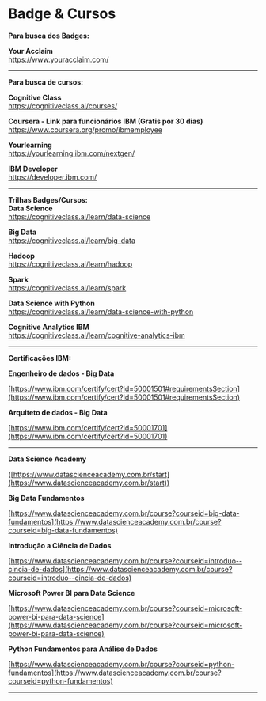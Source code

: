 ﻿# Badge & Cursos

**Para busca dos Badges:**  

  

**Your Acclaim**  
https://www.youracclaim.com/  

----------

  
**Para busca de cursos:**  

  

**Cognitive Class**  
https://cognitiveclass.ai/courses/  
  
**Coursera - Link para funcionários IBM (Gratis por 30 dias)**  
https://www.coursera.org/promo/ibmemployee  
  
**Yourlearning**  
https://yourlearning.ibm.com/nextgen/  
  
**IBM Developer**  
https://developer.ibm.com/  

----------

  
**Trilhas Badges/Cursos:**  
**Data Science**  
https://cognitiveclass.ai/learn/data-science  
  
**Big Data**  
https://cognitiveclass.ai/learn/big-data  
  
**Hadoop**  
https://cognitiveclass.ai/learn/hadoop  
  
**Spark**  
https://cognitiveclass.ai/learn/spark  
  
**Data Science with Python**  
https://cognitiveclass.ai/learn/data-science-with-python  
  
**Cognitive Analytics IBM**  
https://cognitiveclass.ai/learn/cognitive-analytics-ibm  

----------

  

**Certificações IBM:**

  

**Engenheiro de dados - Big Data**

[https://www.ibm.com/certify/cert?id=50001501#requirementsSection](https://www.ibm.com/certify/cert?id=50001501#requirementsSection)  

  

**Arquiteto de dados - Big Data**

[https://www.ibm.com/certify/cert?id=50001701](https://www.ibm.com/certify/cert?id=50001701)  

----------

  

**Data Science Academy**

([https://www.datascienceacademy.com.br/start](https://www.datascienceacademy.com.br/start))

  

**Big Data Fundamentos**

[https://www.datascienceacademy.com.br/course?courseid=big-data-fundamentos](https://www.datascienceacademy.com.br/course?courseid=big-data-fundamentos)  

  

**Introdução a Ciência de Dados**

[https://www.datascienceacademy.com.br/course?courseid=introduo--cincia-de-dados](https://www.datascienceacademy.com.br/course?courseid=introduo--cincia-de-dados)  

  

**Microsoft Power BI para Data Science**

[https://www.datascienceacademy.com.br/course?courseid=microsoft-power-bi-para-data-science](https://www.datascienceacademy.com.br/course?courseid=microsoft-power-bi-para-data-science)  

  

**Python Fundamentos para Análise de Dados**

[https://www.datascienceacademy.com.br/course?courseid=python-fundamentos](https://www.datascienceacademy.com.br/course?courseid=python-fundamentos)  

----------
